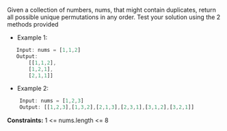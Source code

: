 Given a collection of numbers, nums, that might contain duplicates,
return all possible unique permutations in any order. Test your solution using the 2 methods provided
* Example 1:
 ```javascript
    Input: nums = [1,1,2]
    Output:
        [[1,1,2],
        [1,2,1],
        [2,1,1]]
```
* Example 2:
```javascript
    Input: nums = [1,2,3]
    Output: [[1,2,3],[1,3,2],[2,1,3],[2,3,1],[3,1,2],[3,2,1]]
```

**Constraints:**
    1 <= nums.length <= 8
